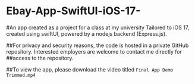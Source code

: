 # Ebay-App-SwiftUI-iOS-17-
#An app created as a project for a class at my university
Tailored to iOS 17, created using swiftUI, powered by a nodejs backend (Express.js). 

##For privacy and security reasons, the code is hosted in a private GitHub repository. Interested employers are welcome to contact me directly for ##access to the repository.

##To view the app, please download the video titled `Final App Demo Trimmed.mp4` 
